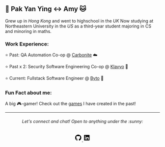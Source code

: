 ## :tea: Pak Yan Ying :left_right_arrow: Amy :cat:

Grew up in _Hong Kong_ and went to highschool in the _UK_
Now studying at Northeastern University in the _US_ as a third-year student majoring in CS and minoring in maths.


### Work Experience:

:star: Past: QA Automation Co-op @ [Carbonite](https://www.carbonite.com/) :cloud:

:star: Past x 2: Security Software Engineering Co-op @ [Klavyo](https://www.klaviyo.com/) :email:

:star: Current: Fullstack Software Engineer @ [Byto](https://www.byto.tech/) :bread:


### Fun Fact about me:

A big :video_game:-gamer! Check out the [games](https://amywhying.itch.io/) I have created in the past!



---
<h6 align="center">
  Let's connect and chat! Open to anything under the :sunny:
</h6>

<p align="center">
  <a href="https://github.com/amywhying">
  <img src="github-fill.png">
  </a>
  <a href="https://www.linkedin.com/in/pak-yan-ying-amy/">
  <img src="linkedin-box-fill.png">
</p>


<!--
**amywhying/amywhying** is a ✨ _special_ ✨ repository because its `README.md` (this file) appears on your GitHub profile.

### :speech_balloon: Contact Info
![Github stats](https://github-readme-stats.vercel.app/api?username=amywhying)

### :file_folder: Current Project 

I'm currently 


![](github-fill.png)
![](linkedin-box-fill.png)


  </a>
  <a href="https://www.qries.com/">
  <img src="discord-fill.png">
  </a>
  
<details>
  
- 🔭 I’m currently working on ...
- 🌱 I’m currently learning ...
- 👯 I’m looking to collaborate on ...
- 🤔 I’m looking for help with ...
- 💬 Ask me about ...
- 📫 How to reach me: ...
- 😄 Pronouns: ...
- ⚡ Fun fact: ...
-->

